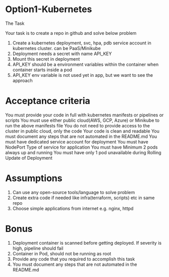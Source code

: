 # Option1-Kubernetes
The Task

Your task is to create a repo in github and solve below problem

1. Create a kubernetes deployment, svc, hpa, pdb service account in kubernetes cluster. can be
PaaS/Minikube
2. Deployment needs a secret with name API_KEY
3. Mount this secret in deployment
4. API_KEY should be a environment variables within the container when container starts inside a pod
5. API_KEY env variable is not used yet in app, but we want to see the approach

# Acceptance criteria

You must provide your code in full with kubernetes manifests or pipelines or scripts
You must use either public cloud(AWS, GCP, Azure) or Minikube to run the above manifests file
You do not need to provide access to the cluster in public cloud, only the code
Your code is clean and readable
You must document any steps that are not automated in the README.md
You must have dedicated service account for deployment
You must have NodePort Type of service for application
You must have Minimum 2 pods always up and running
You must have only 1 pod unavailable during Rolling Update of Deployment

# Assumptions

1. Can use any open-source tools/language to solve problem
2. Create extra code if needed like infra(terraform, scripts) etc in same repo
3. Choose simple applications from internet e.g. nginx, httpd

# Bonus

1. Deployment container is scanned before getting deployed. If severity is high, pipeline should fail
2. Container in Pod, should not be running as root
3. Provide any code that you required to accomplish this task
4. You must document any steps that are not automated in the README.md

